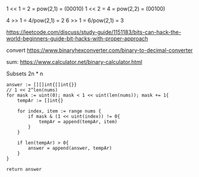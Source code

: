 1 << 1 = 2 = pow(2,1) = (00010)
1 << 2 = 4 = pow(2,2) = (00100)

4 >> 1 = 4/pow(2,1) = 2
6 >> 1 = 6/pow(2,1) = 3

https://leetcode.com/discuss/study-guide/1151183/bits-can-hack-the-world-beginners-guide-bit-hacks-with-proper-approach

convert https://www.binaryhexconverter.com/binary-to-decimal-converter

sum: https://www.calculator.net/binary-calculator.html

Subsets 2n * n

    answer := [][]int{[]int{}}
    // 1 << 2^len(nums)
    for mask := uint(0); mask < 1 << uint(len(nums)); mask += 1{
        tempAr := []int{}
        
        for index, item := range nums {
            if mask & (1 << uint(index)) != 0{
                tempAr = append(tempAr, item)
            }
        }
        
        if len(tempAr) > 0{
            answer = append(answer, tempAr)
        }
    }
    
    return answer